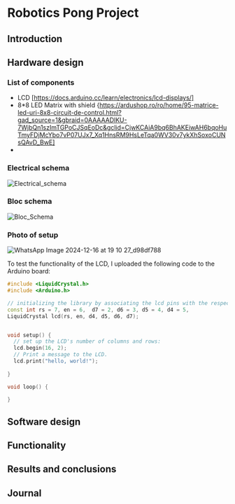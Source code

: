 # Robotics Pong Project

## Introduction


## Hardware design

### List of components
- LCD
  [https://docs.arduino.cc/learn/electronics/lcd-displays/]
- 8*8 LED Matrix with shield {https://ardushop.ro/ro/home/95-matrice-led-uri-8x8-circuit-de-control.html?gad_source=1&gbraid=0AAAAADlKU-7WjbQn1szImTGPoCJSqEoDc&gclid=CjwKCAiA9bq6BhAKEiwAH6bqoHuTmyFDjMcYbo7vP07UJx7_Xq1HnsRM9HsLeTqa0WV30v7ykXhSoxoCUNsQAvD_BwE]
- 

### Electrical schema
![Electrical_schema](https://github.com/user-attachments/assets/4b636e72-69dc-4217-b99d-9ff69293aaa8)

### Bloc schema
![Bloc_Schema](https://github.com/user-attachments/assets/37c18c2c-1ed0-43cd-8d78-f17d8894d4d6)

### Photo of setup
![WhatsApp Image 2024-12-16 at 19 10 27_d98df788](https://github.com/user-attachments/assets/e562884b-1d54-40d0-984a-96fa4da124e2)

To test the functionality of the LCD, I uploaded the following code to the Arduino board:
```cpp
#include <LiquidCrystal.h>
#include <Arduino.h>

// initializing the library by associating the lcd pins with the respective arduino pins that it s connected to
const int rs = 7, en = 6,  d7 = 2, d6 = 3, d5 = 4, d4 = 5, 
LiquidCrystal lcd(rs, en, d4, d5, d6, d7);


void setup() {
  // set up the LCD's number of columns and rows:
  lcd.begin(16, 2);
  // Print a message to the LCD.
  lcd.print("hello, world!");
  
}

void loop() {
  
}
 ```

## Software design


## Functionality

## Results and conclusions

## Journal


